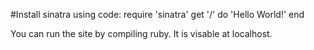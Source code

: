 #Install sinatra using code: 
require 'sinatra'
get '/' do
'Hello World!'
end

You can run the site by compiling ruby. It is visable at localhost. 
